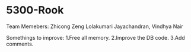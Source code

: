 # 5300-Rook

Team Memebers:
Zhicong Zeng
Lolakumari Jayachandran, Vindhya Nair

Somethings to improve:
1.Free all memory.
2.Improve the DB code.
3.Add comments.